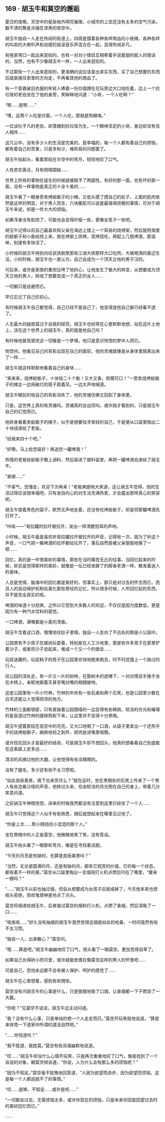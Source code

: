 ## 169 · 胡玉牛和莫空的邂逅

夏日的夜晚，天空中的星辰格外明亮璀璨，小城市的上空还没有太多的空气污染，数不清的繁星点缀在漆黑的夜空中。

胡玉牛独自一人走在热闹的街道上，四周是摆着各种各样商品的小夜摊，各种各样的叫卖的大喇叭声和动感的摇滚音乐声混合在一起，显得热闹非凡。

有拖家带口一起出来逛街的，也有一对对小情侣互相牵着手说着甜的腻人的情话的，当然，也有不少像胡玉牛一样，一人出来逛街的。

不过那些一个人出来逛街的，更准确的说应该是出来买东西，买了自己想要的东西后就直接往家里的方向走，不再看其他的商品了。

有一个穿着破旧衣服的年轻人捧着一份炒面蹲在花坛旁边大口地吃着，边上一个捡垃圾的老伯坐在了他的身旁，笑眯眯地问道：“小哥，一个人吃啊？”

“啊……是啊……”

“嘿，这两个人吃是炒面，一个人吃，那就是狗粮咯。”

一位谈吐不凡的老伯，却落魄到捡垃圾为生，一个眼神坚定的小哥，身边却没有佳人相伴……

这凡尘中，没有多少人的生活是完美的，是幸福的，每一个人都有着自己的烦恼，都有着自己的苦衷，只是多和少，难和易的问题罢了。

胡玉牛抬起头，看着那挂在半空中的弯月，轻轻地叹了口气。

人有悲欢离合，月有阴晴圆缺……

世界上所有的事物在诞生的时候就被赋予了两面性，有好的那一面，也有坏的那一面，没有一样事物是真正的十全十美的……

胡玉牛看了一眼身旁卖烤蛤蛎子的小摊，又低头摸了摸自己的肚子，上面的肌肉依然是这样的明显，对于男人而言，六块腹肌可以说是最值得骄傲的事情，可对于胡玉牛来说，却是一件大大的烦恼。

如果浑身没有肌肉了，可能也会显得纤瘦一些，更像女孩子一些吧。

胡玉牛记得以前自己最喜欢和父亲在海边上摆上一个简易的烧烤架，然后就把海里的蛤蛎子和小鱼给捞上来，放在烤架上烘烤，现烤现吃，再配上几瓶啤酒，那滋味，别提有多快活了。

小时候的胡玉牛特别向往武侠剧里那些江湖大侠那样大口吃肉，大碗喝酒的豪迈生活，小的时候，胡玉牛也一直认为，自己会成为一个顶天立地的男子汉的。

可后来，或许是家族的重担压垮了他的心，让他发生了极大的转变，从想要成为顶天立地的男人，转成了想要变成一个真正的女人……

一切都只是逃避而已。

早已忘记了自己的初心。

有时候胡玉牛自己都觉得，自己已经不是自己了，他变得连他自己都已经看不透了。

人生最大的疑惑莫过于自我的探究，胡玉牛也经常在心里默默地想，站在这片土地上，活在这个世界上的胡玉牛，真的就是他自己吗？

有时候他甚至感觉这一切像是一个梦境，他只是意识恍惚的梦中人而已。

恍惚间，他看见自己的背影出现在自己的面前，他的灵魂就像是从身体里脱离出来了一样……

胡玉牛就这样默默地看着自己的身体……

“来来来，烧烤蛤蛎子，十块钱二十个勒！又大又香，软糯可口！”一旁卖烧烤蛤蛎子的摊主一边用破烂的扇子扇着风，一边大声地喊道。

胡玉牛眼前的他自己的背影消失了，他的灵魂仿佛又回到了身体里。

只是，这世界上真的有灵魂吗，灵魂真的会出窍吗，或许刚才看到的，只是胡玉牛自己的幻觉而已。

他转身看着卖蛤蛎子的摊子，似乎是想要找寻曾经的自己，于是便从口袋里掏出二十块钱递给了老板。

“给我来四十个吧。”

“好嘞，马上给您装好！再送您一罐啤酒！”

热情的老板给蛤蛎子撒上调料，然后装进了塑料袋里，再把一罐啤酒也递给了胡玉牛。

“谢谢……”

“不客气，您慢走，欢迎下次再来！”老板爽朗地大笑道，这让胡玉牛觉得，他的生活过得应该很幸福吧，只有发自内心的对生活充满热爱，才会露出那样真心的笑容呢。

胡玉牛提着黑色的袋子，默然无声地走着，还没有吃烤蛤蛎子，却是将那罐啤酒先打开了。

“咔呲——”易拉罐的拉环被拉开，发出一阵清脆悦耳的声响。

小时候，胡玉牛最是喜欢听易拉罐拉环被拉开的声音，记得有一次，就为了听这个声音，一口气把一箱啤酒的拉环都给拉开了，事后自然是被父亲狠狠地揍了一顿……

回忆，真的是一件很美妙的事情，那些在当时痛苦无比的往事，当回忆起来的时候，却总是觉得那样的美妙，就像是一坛已经发酵了的醇香老酒一样，散发着迷人的香味。

人总是觉得，脑海中的回忆都是美好的，但事实上，那只是对过去的怀念而已，而且人的自动保护机制会美化那些曾经的记忆，所以很多时候，人所回忆起的东西，并不是完全真实的呢。

啤酒的味道十分劲爽，之所以它受到大多数人的欢迎，不仅仅是因为度数低，更是因为有一种汽水饮料的感觉。

一口啤酒，满嘴都是小麦的清香。

胡玉牛含着这口酒，慢慢地往肚子里咽，独自一人走向了不远处的那座小公园中。

公园里有不少孩子在嬉闹玩耍着，特别是在人工沙地里，更是有许多孩子在那里铲着沙子，或者将沙子垒起来，堆成一个又一个的堡垒……

玩捉迷藏的，玩捉耗子的孩子在公园里欢快地跑来跑去，时不时还撞上一个路过的行人。

往公园的深处走，有一片又一片的树林，在那树木的遮掩下，一对对情侣手挽手坐在木椅上，亲昵地聊着天甚至嘴对嘴的相拥接吻。

这座公园里有一片小竹林，竹林的中央有一张石桌和两个石凳，也是公园里少数在白天还能让人觉得阴凉的地方。

竹林的三面都很密，只有紧挨着公园围墙的一边显得有些稀疏，皎洁的月光和璀璨的星辰透过竹林的缝隙照射下来，让这里并不显得十分黑暗。

胡玉牛望着那挂在高空中的月亮，又大口地喝了一口酒，从袋子里拿出一个还热乎乎的烧烤蛤蛎子，娴熟地将之剥开，把肉放进嘴里咀嚼。

或许现在回头才是最好的结局，可是胡玉牛却不想回头，他真的想看看自己到底能在这条路上走多远……

清凉的风拂过他的大腿，让他觉得有些凉飕飕的。

没有了腿毛，多少还有些不太习惯呢。

“如此良辰美景，阁下也来赏月么？”就在这时，坐在黑暗处的石凳上传来了一个男人有些沧桑沙哑的声音，他转过头来，任由皎洁的月光照在自己的身上，带着几分笑意问道。

之前胡玉牛神情恍惚，进来的时候竟然都没有注意到这里已经坐了一个人……

胡玉牛只觉得这个人似乎有些熟悉，随后就想起来在哪里见过他了。

“你是上次……帮小晴挡住小混混的那个人。”

坐在黑暗中的人正是莫空，他微微地笑了笑，没有答话。

胡玉牛抬头看了一眼那轮弯月，像是在寻找着话题。

“今天的月亮是有缺的，也算是良辰美景吗？”

“当然，无论是圆满的月，还是有缺的月，都有它观赏的价值，它的每一个状态，都有着不一样的美。”莫空从口袋里掏出一支烟用打火机点燃后叼在了嘴里，“要来一根吗？”

“……”胡玉牛以前也抽过烟，但自从想要成为女孩子后就戒掉了，今天他本来也想摇头拒绝，但却鬼使神差地点了点头。

莫空将烟递给胡玉牛，后者接过莫空的烟和打火机，点燃了香烟，然后深吸了一口……

“咳咳咳……”好久没有抽烟的胡玉牛竟然觉得这烟是如此的呛鼻，一时间竟然有些不太习惯。

“独自一人，出来散心？”莫空问。

“嗯……算是吧。”胡玉牛幽幽地叹了口气，扭头看了一眼莫空，更加觉得自卑了。

如果自己长得娇小而可爱，或许就能依偎在像莫空这样的男人的怀里吧……

可是自己，恐怕永远都不会有被人保护、呵护的感觉了……

胡玉牛在心里想着，感到有些惆怅。

莫空没有问胡玉牛的心事是什么，只是狠狠地吸了口烟，让香烟都一下子燃烧了一大截。

“你呢？”见莫空不说话，胡玉牛边主动问道。

“我？没有什么心事，只是单纯的想一个人走走而已。”莫空开玩笑般地说道，“算是来体悟一下道家中所谓的道法自然吧。”

“……你信道吗？”

“我不姓道，我姓莫。”莫空有些诙谐幽默地说道。

“哎……”胡玉牛却没什么心情开玩笑，只是再次重重地叹了口气，像是找到了一个诉说的对象，朝莫空倾诉道，“你说，人为什么会有那么多的烦恼呢？”

“因为不知足。”莫空毫不犹豫地回答道，“人因为欲望而进步，因为欲望而烦恼，这是每一个人都逃脱不了的事情。”

“哎……是嘛，不知足……或许是吧……”

“一切都会过去，无需烦恼太多，或许你现在的烦恼，只是未来你回首回望过去时的美好回忆而已。”

……

